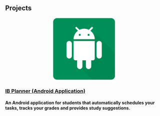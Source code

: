 ## Projects


<p align = "center">
  <img width="200" height="200" src="/images/ib-planner/cover.png">
</p>


<p align = "center"> <h3> <a href="/ib-planner/Page_A"> IB Planner (Android Application) </a> </h3> </p>
  <h4> An Android application for students that automatically schedules your tasks, tracks your grades and provides study suggestions. </h4>

  

